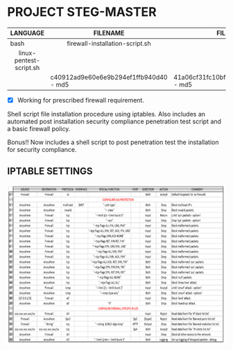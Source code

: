 # PROJECT STEG-MASTER

| LANGUAGE | FILENAME | FILENAME  |
|--------|----|-----|
|bash|<center>firewall-installation-script.sh</center>
| <center>linux-pentest-script.sh</center>|
||c40912ad9e60e6e9b294ef1ffb940d40 - md5| 41a06cf31fc10bf73b2186ee53666ca4 - md5|

- [x] Working for prescribed firewall requirement.

Shell script file installation procedure using iptables. Also includes an automated post installation security compliance penetration test script and a basic firewall policy.

Bonus!! Now includes a shell script to post penetration test the installation for security compliance.

## IPTABLE SETTINGS
![Screenshot](Iptables.png)


